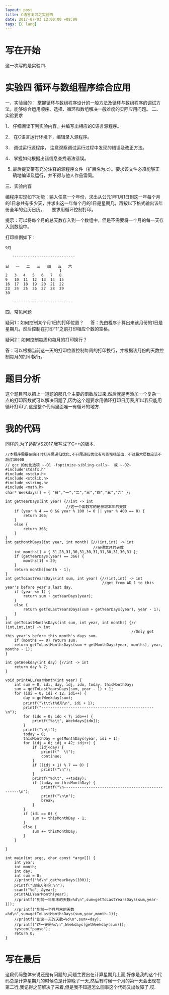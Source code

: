 ```yaml
---
layout: post
title: C语言复习之实验四
date: 2017-07-03 12:00:00 +08:00
tags: [C lang]
---
```


# 写在开始
这一次写的是实验四.
# 实验四  循环与数组程序综合应用

一、实验目的：
掌握循环与数组程序设计的一般方法及循环与数组程序的调试方法，能够综合运用顺序、选择、循环和数组解决一般难度的实际应用问题。
二、实验要求

1． 仔细阅读下列实验内容，并编写出相应的C语言源程序。

2． 在C语言运行环境下，编辑录入源程序。

3． 调试运行源程序， 注意观察调试运行过程中发现的错误及改正方法。

4． 掌握如何根据出错信息查找语法错误。

5. 最后提交带有充分注释的源程序文件（扩展名为.c）。要求该文件必须能够正确地编译及运行，并不得与他人作品雷同。

三、实验内容

编程序实现如下功能：输入任意一个年份，求出从公元1年1月1日到这一年每个月的1日总共有多少天，并求出这一年每个月的1日是星期几，再按以下格式输出该年份全年的公历日历。
　
要求用循环控制打印。

提示：可以将每个月的总天数存入到一个数组中，但是不需要将一个月的每一天存入到数组中。

打印样例如下：                        
```
9月

   ----------------------------

日	一	二	三	四	五	六
						1
2	3	4	5	6	7	8
9	10	11	12	13	14	15
16	17	18	19	20	21	22
23	24	25	26	27	28	29
30

   ---------------------------    
```

四、常见问题

疑问1：如何控制某个月1日的打印位置？
　
答：先由程序计算出来该月份的1日是星期几，然后控制在打印“1”之前打印相应个数的空格。

疑问2：如何控制每周和每月的打印换行？

答：可以根据当前这一天的打印位置控制每周的打印换行，并根据该月份的天数控制每月的打印换行。
# 题目分析
这个题目可以把上一道题的那几个主要的函数放过来,然后就是再添加一个复杂一点的打印函数就可以解决问题了,因为这个题要求用循环打印日历表,所以我只能用循环打印了,这是整个代码里面唯一有循环的地方.
# 我的代码
同样的,为了适配VS2017,我写成了C++的版本.
```
//本程序需要在编译时打开尾递归优化,不开尾递归优化有可能堆栈溢出，不过最大层数应该不超过30000
// gcc 的优化选项 ~-O1 -foptimize-sibling-calls~  或 ~-O2~
#include"stdafx.h"
#include <stdio.h>
#include <stdlib.h>
#include <string.h>
#include <math.h>
char* Weekdays[] = { "日","一","二","三","四","五","六" };

int getYearDays(int year) {//int -> int
						   //这一个函数写的是获取本年的天数
	if (year % 4 == 0 && year % 100 != 0 || year % 400 == 0) {
		return 366;
	}
	else {
		return 365;
	}
}
int getMonthDays(int year, int month) {//(int,int) -> int
									   //获得本月的天数
	int months[] = { 31,28,31,30,31,30,31,31,30,31,30,31 };
	if (getYearDays(year) == 366) {
		months[1] = 29;
	}
	return months[month - 1];
}
int getToLastYearsDays(int sum, int year) {//(int,int) -> int
										   //get from AD 1 to this year's before year's last day.
	if (year <= 1) {
		return sum + getYearDays(year);
	}
	else {
		return getToLastYearsDays(sum + getYearDays(year), year - 1);
	}
}
int getToLastMonthsDays(int sum, int year, int months) {// (int,int,int) -> int
														//Only get this year's before this month's days sum.
	if (months == 0) return sum;
	return getToLastMonthsDays(sum + getMonthDays(year, months), year, months - 1);
}

int getWeekday(int day) {//int -> int
	return day % 7;
}

void printALLYearMonth(int year) {
	int sum = 0, idi, day, idj, ido, today, thisMonthDay;
	sum = getToLastYearsDays(sum, year - 1) + 1;
	for (idi = 0; idi < 12; idi++) {
		day = getWeekday(sum);
		printf("\t\t\t%d月\n", idi + 1);
		printf("--------------------------------------------------\n");
		for (ido = 0; ido < 7; ido++) {
			printf("%s\t", Weekdays[ido]);
		}
		printf("\n\t");
		today = 0;
		thisMonthDay = getMonthDays(year, idi + 1);
		for (idj = 0; idj < 42; idj++) {
			if (idj<day) {
				printf("  \t");
				continue;
			}
			if ((idj + 1) % 7 == 0) {
				printf("\n");
			}
			printf("%d\t", ++today);
			if (today == thisMonthDay) {
				printf("\n--------------------------------------------------\n");
				printf("\n\n");
				break;
			}
		}
		if (idi == 0) {
			sum += thisMonthDay - 1;
		}
		else {
			sum += thisMonthDay;
		}
	}

}

int main(int argc, char const *argv[]) {
	int year;
	int month;
	int day;
	int sum = 0;
	//printf("%d\n",getYearDays(100));
	printf("请输入年份:\n");
	scanf("%d", &year);
	printALLYearMonth(year);
	//printf("到前一年年末的天数=%d\n",sum=getToLastYearsDays(sum,year-1));
	//printf("到前一个月月末的天数=%d\n",sum=getToLastMonthsDays(sum,year,month-1));
	//printf("到这一天的天数=%d\n",sum+=day);
	//printf("这一天是%s\n",Weekdays[getWeekday(sum)]);
	system("pause");
	return 0;
}
```
# 写在最后
这段代码整体来说还是有问题的,问题主要出在计算星期几上面,好像是我的这个代码总是计算星期几的时候总是计算晚了一天,然后有时候一个月的第一天会出现在第二行,我记得之前解决了来着,但是我不知道怎么回事这个代码又出故障了,哎.
